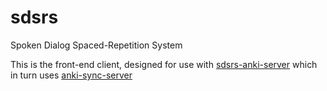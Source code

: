 # sdsrs
Spoken Dialog Spaced-Repetition System

This is the front-end client, designed for use with [sdsrs-anki-server](https://github.com/austin226/sdsrs-anki-server) which in turn uses [anki-sync-server](https://github.com/dsnopek/anki-sync-server)
